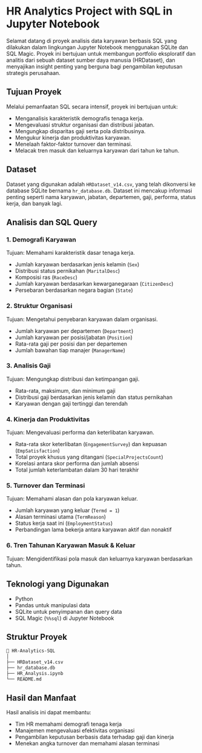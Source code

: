 # HR Analytics Project with SQL in Jupyter Notebook

Selamat datang di proyek analisis data karyawan berbasis SQL yang dilakukan dalam lingkungan Jupyter Notebook menggunakan SQLite dan SQL Magic. Proyek ini bertujuan untuk membangun portfolio eksploratif dan analitis dari sebuah dataset sumber daya manusia (HRDataset), dan menyajikan insight penting yang berguna bagi pengambilan keputusan strategis perusahaan.

## Tujuan Proyek

Melalui pemanfaatan SQL secara intensif, proyek ini bertujuan untuk:
- Menganalisis karakteristik demografis tenaga kerja.
- Mengevaluasi struktur organisasi dan distribusi jabatan.
- Mengungkap disparitas gaji serta pola distribusinya.
- Mengukur kinerja dan produktivitas karyawan.
- Menelaah faktor-faktor turnover dan terminasi.
- Melacak tren masuk dan keluarnya karyawan dari tahun ke tahun.

## Dataset

Dataset yang digunakan adalah `HRDataset_v14.csv`, yang telah dikonversi ke database SQLite bernama `hr_database.db`. Dataset ini mencakup informasi penting seperti nama karyawan, jabatan, departemen, gaji, performa, status kerja, dan banyak lagi.

## Analisis dan SQL Query

### 1. Demografi Karyawan  
Tujuan: Memahami karakteristik dasar tenaga kerja.
- Jumlah karyawan berdasarkan jenis kelamin (`Sex`)
- Distribusi status pernikahan (`MaritalDesc`)
- Komposisi ras (`RaceDesc`)
- Jumlah karyawan berdasarkan kewarganegaraan (`CitizenDesc`)
- Persebaran berdasarkan negara bagian (`State`)

### 2. Struktur Organisasi  
Tujuan: Mengetahui penyebaran karyawan dalam organisasi.
- Jumlah karyawan per departemen (`Department`)
- Jumlah karyawan per posisi/jabatan (`Position`)
- Rata-rata gaji per posisi dan per departemen
- Jumlah bawahan tiap manajer (`ManagerName`)

### 3. Analisis Gaji  
Tujuan: Mengungkap distribusi dan ketimpangan gaji.
- Rata-rata, maksimum, dan minimum gaji
- Distribusi gaji berdasarkan jenis kelamin dan status pernikahan
- Karyawan dengan gaji tertinggi dan terendah

### 4. Kinerja dan Produktivitas  
Tujuan: Mengevaluasi performa dan keterlibatan karyawan.
- Rata-rata skor keterlibatan (`EngagementSurvey`) dan kepuasan (`EmpSatisfaction`)
- Total proyek khusus yang ditangani (`SpecialProjectsCount`)
- Korelasi antara skor performa dan jumlah absensi
- Total jumlah keterlambatan dalam 30 hari terakhir

### 5. Turnover dan Terminasi  
Tujuan: Memahami alasan dan pola karyawan keluar.
- Jumlah karyawan yang keluar (`Termd = 1`)
- Alasan terminasi utama (`TermReason`)
- Status kerja saat ini (`EmploymentStatus`)
- Perbandingan lama bekerja antara karyawan aktif dan nonaktif

### 6. Tren Tahunan Karyawan Masuk & Keluar  
Tujuan: Mengidentifikasi pola masuk dan keluarnya karyawan berdasarkan tahun.

## Teknologi yang Digunakan

- Python
- Pandas untuk manipulasi data
- SQLite untuk penyimpanan dan query data
- SQL Magic (`%%sql`) di Jupyter Notebook

## Struktur Proyek

```bash
📂 HR-Analytics-SQL
│
├── HRDataset_v14.csv
├── hr_database.db
├── HR_Analysis.ipynb
└── README.md
```
## Hasil dan Manfaat
Hasil analisis ini dapat membantu:
- Tim HR memahami demografi tenaga kerja
- Manajemen mengevaluasi efektivitas organisasi
- Pengambilan keputusan berbasis data terhadap gaji dan kinerja
- Menekan angka turnover dan memahami alasan terminasi
